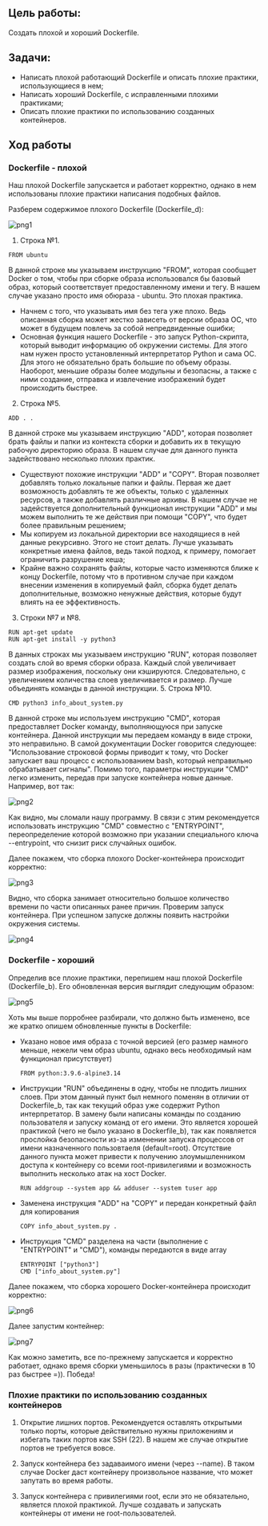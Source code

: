 ## Цель работы:
Создать плохой и хороший Dockerfile.

## Задачи:
* Написать плохой работающий Dockerfile и описать плохие практики, использующиеся в нем;
* Написать хороший Dockerfile, с исправленными плохими практиками;
* Описать плохие практики по использованию созданных контейнеров.

## Ход работы
### Dockerfile - плохой

Наш плохой Dockerfile запускается и работает корректно, однако в нем использованы плохие практики написания подобных файлов.

Разберем содержимое плохого Dockerfile (Dockerfile_d):

![png1](./images/1.png)

1. Строка №1.
  ```
  FROM ubuntu
  ```
  В данной строке мы указываем инструкцию "FROM", которая сообщает Docker о том, чтобы при сборке образа использовался бы базовый образ, который соответствует предоставленному имени и тегу. В нашем случае указано просто имя обюраза - ubuntu. Это плохая практика.
   * Начнем с того, что указывать имя без тега уже плохо. Ведь описанная сборка может жестко зависеть от версии образа ОС, что может в будущем повлечь за собой непредвиденные ошибки;
   * Основная функция нашего Dockerfile - это запуск Python-скрипта, который выводит информацию об окружении системы. Для этого нам нужен просто установленный интерпретатор Python и сама ОС. Для этого не обязательно брать большие по объему образы. Наоборот, меньшие образы более модульны и безопасны, а также с ними создание, отправка и извлечение изображений будет происходить быстрее.
2. Строка №5.
  ```
  ADD . .
  ```
  В данной строке мы указываем инструкцию "ADD", которая позволяет брать файлы и папки из контекста сборки и добавить их в текущую рабочую директорию образа. В нашем случае для данного пункта задействовано несколько плохих практик.
   * Существуют похожие инструкции "ADD" и "COPY". Вторая позволяет добавлять только локальные папки и файлы. Первая же дает возможность добавлять те же объекты, только с удаленных ресурсов, а также добавлять различные архивы. В нашем случае не задействуется дополнительный функционал инструкции "ADD" и мы можем выполнить те же действия при помощи "COPY", что будет более правильным решением;
   * Мы копируем из локальной директории все находящиеся в ней данные рекурсивно. Этого не стоит делать. Лучше указывать конкретные имена файлов, ведь такой подход, к примеру, помогает ограничить разрушение кеша;
   * Крайне важно сохранять файлы, которые часто изменяются ближе к концу Dockerfile, потому что в противном случае при каждом внесении изменения в копируемый файл, сборка будет делать дополнительные, возможно ненужные действия, которые будут влиять на ее эффективность.
3. Строки №7 и №8.
  ```
  RUN apt-get update
  RUN apt-get install -y python3
  ```
  В данных строках мы указываем инструкцию "RUN", которая позволяет создать слой во время сборки образа. Каждый слой увеличивает размер изображения, поскольку они кэшируются. Следовательно, с увеличением количества слоев увеличивается и размер. Лучше объединять команды в данной инструкции.
5. Строка №10.
  ```
  CMD python3 info_about_system.py
  ```
  В данной строке мы используем инструкцию "CMD", которая предоставляет Docker команду, выполняющуюся при запуске контейнера. Данной инструкции мы передаем команду в виде строки, это неправильно. В самой документации Docker говорится следующее: "Использование строковой формы приводит к тому, что Docker запускает ваш процесс с использованием bash, который неправильно обрабатывает сигналы". Помимо того, параметры инструкции "CMD" легко изменить, передав при запуске контейнера новые данные. Например, вот так:

![png2](./images/2.png)

Как видно, мы сломали нашу программу. В связи с этим рекомендуется использовать инструкцию "CMD" совместно с "ENTRYPOINT", переопределение которой возможно при указании специального ключа --entrypoint, что снизит риск случайных ошибок.

Далее покажем, что сборка плохого Docker-контейнера происходит корректно:

![png3](./images/3.png)

Видно, что сборка занимает относительно большое количество времени по части описанных ранее причин. Проверим запуск контейнера. При успешном запуске должны появить настройки окружения системы.

![png4](./images/4.png)

### Dockerfile - хороший

Определив все плохие практики, перепишем наш плохой Dockerfile (Dockerfile_b). Его обновленная версия выглядит следующим образом:

![png5](./images/5.png)

Хоть мы выше порробнее разбирали, что должно быть изменено, все же кратко опишем обновленные пункты в Dockerfile:
* Указано новое имя образа с точной версией (его размер намного меньше, нежели чем образ ubuntu, однако весь необходимый нам функционал присутствует)
  ```
  FROM python:3.9.6-alpine3.14
  ```
* Инструкции "RUN" объединены в одну, чтобы не плодить лишних слоев. При этом данный пункт был немного поменян в отличии от Dockerfile_b, так как текущий образ уже содержит Python интерпретатор. В замену были написаны команды по созданию пользователя и запуску команд от его имени. Это является хорошей практикой (чего не было указано в Dockerfile_b), так как появляется прослойка безопасности из-за изменении запуска процессов от имени назначенного пользовтаеля (default=root). Отсутствие данного пункта может привести к получению злоумышленником доступа к контейнеру со всеми root-привилегиями и возможность выполнить несколько атак на хост Docker.
  ```
  RUN addgroup --system app && adduser --system tuser app
  ```
* Заменена инструкция "ADD" на "COPY" и передан конкретный файл для копирования
  ```
  COPY info_about_system.py .
  ```
* Инструкция "CMD" разделена на части (выполнение с "ENTRYPOINT" и "CMD"), команды передаются в виде array
  ```
  ENTRYPOINT ["python3"]
  CMD ["info_about_system.py"]
  ```
Далее покажем, что сборка хорошего Docker-контейнера происходит корректно:

![png6](./images/6.png)

Далее запустим контейнер:

![png7](./images/7.png)

Как можно заметить, все по-прежнему запускается и корректно работает, однако время сборки уменьшилось в разы (практически в 10 раз быстрее =)). Победа!

### Плохие практики по использованию созданных контейнеров

1. Открытие лишних портов. Рекомендуется оставлять открытыми только порты, которые действительно нужны приложениям и избегать таких портов как SSH (22). В нашем же случае открытие портов не требуется вовсе.

2. Запуск контейнера без задаваимого имени (через --name). В таком случае Docker даст контейнеру произвольное название, что может запутать во время работы.

3. Запуск контейнера с привилегиями root, если это не обязательно, является плохой практикой. Лучше создавать и запускать контейнеры от имени не root-пользователей.
